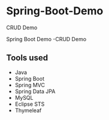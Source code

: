 # Spring-Boot-Demo
CRUD Demo

Spring Boot Demo -CRUD Demo

## Tools used ##

* Java
* Spring Boot
* Spring MVC
* Spring Data JPA
* MySQL
* Eclipse STS
* Thymeleaf
